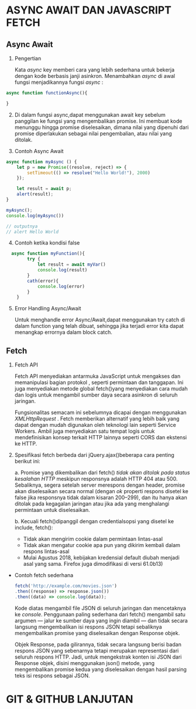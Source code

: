 # ASYNC AWAIT DAN JAVASCRIPT FETCH

## Async Await

1. Pengertian
  
    Kata _async_ key memberi cara yang lebih sederhana untuk bekerja dengan kode berbasis janji asinkron. Menambahkan _async_ di awal fungsi menjadikannya fungsi _async_ :

```javascript
async function functionAsync(){

}
```

   2. Di dalam fungsi async,dapat menggunakan await key sebelum panggilan ke fungsi yang mengembalikan promise. Ini membuat kode menunggu  hingga promise diselesaikan, dimana nilai yang dipenuhi dari promise diperlakukan sebagai nilai pengembalian, atau nilai yang ditolak.

3. Contoh Async Await

```javascript
async function myAsync () {
    let p = new Promise((resolve, reject) => {
        setTimeout(() => resolve("Hello World!"), 2000)
    });

    let result = await p;
    alert(result);
}

myAsync();
console.log(myAsync())

// outputnya
// alert Hello World
```

4.  Contoh ketika kondisi false
  
```javascript
  async function myFunction(){
        try {
            let result = await myVar()
            console.log(result)
        }
        cath(error){
            console.log(error)
        }
    }
```

5. Error Handling Async/Await
  
    Untuk menghandle error  Async/Await,dapat menggunakan try catch di dalam function yang telah dibuat, sehingga jika terjadi error kita dapat menangkap errornya dalam block catch.

## Fetch

1. Fetch API 
   
    Fetch API menyediakan antarmuka JavaScript untuk mengakses dan memanipulasi bagian protokol , seperti permintaan dan tanggapan. Ini juga menyediakan metode global fetch()yang menyediakan cara mudah dan logis untuk mengambil sumber daya secara asinkron di seluruh jaringan.

    Fungsionalitas semacam ini sebelumnya dicapai dengan menggunakan _XMLHttpRequest_ . Fetch memberikan alternatif yang lebih baik yang dapat dengan mudah digunakan oleh teknologi lain seperti Service Workers. Ambil juga menyediakan satu tempat logis untuk mendefinisikan konsep terkait HTTP lainnya seperti CORS dan ekstensi ke HTTP.

2. Spesifikasi fetch berbeda dari jQuery.ajax()beberapa cara penting berikut ini:

   a. Promise yang dikembalikan dari fetch() _tidak akan ditolak pada status kesalahan HTTP_ meskipun responsnya adalah HTTP 404 atau 500. Sebaliknya, segera setelah server merespons dengan header, promise akan diselesaikan secara normal (dengan _ok_ properti respons disetel ke false jika responsnya tidak dalam kisaran 200–299), dan itu hanya akan ditolak pada kegagalan jaringan atau jika ada yang menghalangi permintaan untuk diselesaikan.
  
    b. Kecuali fetch()dipanggil dengan credentialsopsi yang disetel ke include, fetch():  

    * Tidak akan mengirim cookie dalam permintaan lintas-asal 
    * Tidak akan mengatur cookie apa pun yang dikirim kembali dalam respons lintas-asal 
    * Mulai Agustus 2018, kebijakan kredensial default diubah menjadi asal yang sama. Firefox juga dimodifikasi di versi 61.0b13)

* Contoh fetch sederhana
  
  ```javascript
  fetch('http://example.com/movies.json')
  .then((response) => response.json())
  .then((data) => console.log(data));
  ```

    Kode diatas mengambil file JSON di seluruh jaringan dan mencetaknya ke _console_. Penggunaan paling sederhana dari fetch() mengambil satu argumen — jalur ke sumber daya yang ingin diambil — dan tidak secara langsung mengembalikan isi respons JSON tetapi sebaliknya mengembalikan promise yang diselesaikan dengan Response objek.

    Objek Response, pada gilirannya, tidak secara langsung berisi badan respons JSON yang sebenarnya tetapi merupakan representasi dari seluruh respons HTTP. Jadi, untuk mengekstrak konten isi JSON dari Response objek, disini menggunakan json() metode, yang mengembalikan promise kedua yang diselesaikan dengan hasil parsing teks isi respons sebagai JSON.

# GIT & GITHUB LANJUTAN

